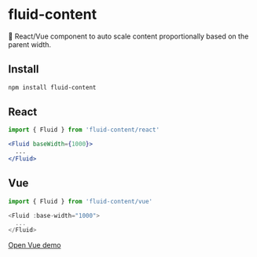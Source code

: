 # fluid-content

📏 React/Vue component to auto scale content proportionally based on the parent width.

## Install

```bash
npm install fluid-content
```

## React

```jsx
import { Fluid } from 'fluid-content/react'

<Fluid baseWidth={1000}>
  ...
</Fluid>
```

## Vue

```js
import { Fluid } from 'fluid-content/vue'

<Fluid :base-width="1000">
  ...
</Fluid>
```

[Open Vue demo](https://stackblitz.com/edit/fluid-content-vue?file=src%2FApp.vue)
